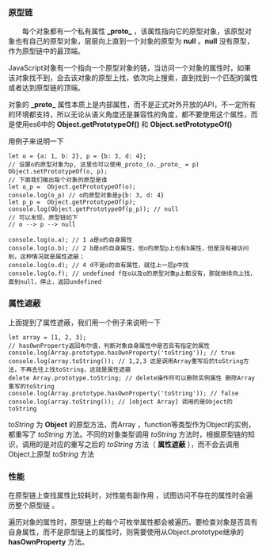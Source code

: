 ### 原型链

　　每个对象都有一个私有属性 **\_proto_** ，该属性指向它的原型对象，该原型对象也有自己的原型对象，层层向上直到一个对象的原型为 **null** 。**null** 没有原型，作为原型链中的最顶端。 
  
  JavaScript对象有一个指向一个原型对象的链，当访问一个对象的属性时，如果该对象找不到，会去该对象的原型上找，依次向上搜索，直到找到一个匹配的属性或者达到原型链的顶端。

对象的 **\_proto_** 属性本质上是内部属性，而不是正式对外开放的API，不一定所有的环境都支持，所以无论从语义角度还是兼容性的角度，都不要使用这个属性，而是使用es6中的 **Object.getPrototypeOf()** 和 **Object.setPrototypeOf()** 

用例子来说明一下

```
let o = {a: 1, b: 2}, p = {b: 3, d: 4};
// 设置o的原型对象为p, 这里也可以使用_proto_(o._proto_ = p)
Object.setPrototypeOf(o, p);
// 下面我们输出每个对象的原型是谁
let o_p =  Object.getPrototypeOf(o); 
console.log(o_p) // o的原型对象是p{b: 3, d: 4}
let p_p =  Object.getPrototypeOf(p); 
console.log(Object.getPrototypeOf(p_p)); // null
// 可以发现，原型链如下
// o --> p --> null

console.log(o.a); // 1 a是o的自身属性
console.log(o.b); // 2 b是o的自身属性，但o的原型p上也有b属性，但是没有被访问到，这种情况就是属性遮蔽；
console.log(o.d); // 4 d不是o的自有属性，就往上一层p中找
console.log(o.f); // undefined f在o以及o的原型对象p上都没有，那就继续向上找，直到null，停止，返回undefined
```

### 属性遮蔽

上面提到了属性遮蔽，我们用一个例子来说明一下

```
let array = [1, 2, 3];
// hasOwnProperty返回布尔值，判断对象自身属性中是否具有指定的属性
console.log(Array.prototype.hasOwnProperty('toString')); // true
console.log(array.toString()); // 1,2,3 这是调用Array重写后的toString方法，不再去往上找toString，这就是属性遮蔽
delete Array.prototype.toString; // delete操作符可以删除实例属性 删除Array重写的toString
console.log(Array.prototype.hasOwnProperty('toString')); // false
console.log(array.toString()); // [object Array] 调用的是Object的toString
```

*toString* 为 **Object** 的原型方法，而Array ，function等类型作为Object的实例，都重写了 *toString* 方法。不同的对象类型调用 *toString* 方法时，根据原型链的知识，调用的是对应的重写之后的 *toString* 方法（ **属性遮蔽** ），而不会去调用Object上原型 *toString* 方法 

### 性能

在原型链上查找属性比较耗时，对性能有副作用 ，试图访问不存在的属性时会遍历整个原型链 。

遍历对象的属性时，原型链上的每个可枚举属性都会被遍历。要检查对象是否具有自身属性，而不是原型链上的属性时，则需要使用从Object.prototype继承的 **hasOwnProperty** 方法。







